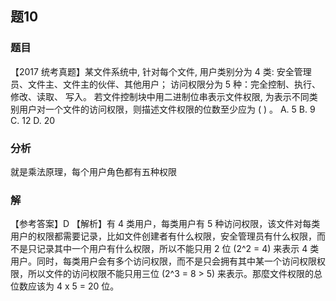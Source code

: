 ## 题10
### 题目
【2017 统考真题】某文件系统中, 针对每个文件, 用户类别分为 4 类: 安全管理员、文件主、文件主的伙伴、其他用户；
访问权限分为 5 种：完全控制、执行、修改、读取、 写入。
若文件控制块中用二进制位串表示文件权限, 为表示不同类别用户对一个文件的访问权限，则描述文件权限的位数至少应为 ( ) 。
A. 5 
B. 9 
C. 12 
D. 20
### 分析
就是乘法原理，每个用户角色都有五种权限
### 解
【参考答案】D
【解析】有 4 类用户，每类用户有 5 种访问权限，该文件对每类用户的权限都需要记录，比如文件创建者有什么权限，安全管理员有什么权限，而不是只记录其中一个用户有什么权限，所以不能只用 2 位 (2^2 = 4) 来表示 4 类用户。同时，每类用户会有多个访问权限，而不是只会拥有其中某一个访问权限权限，所以文件的访问权限不能只用三位 (2^3 = 8 > 5) 来表示。那麼文件权限的总位数应该为 4 x 5 = 20 位。